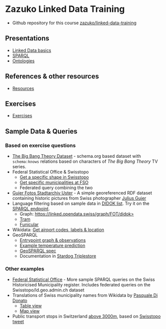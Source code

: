 # Zazuko Linked Data Training

* Github repository for this course [zazuko/linked-data-training](https://github.com/zazuko/linked-data-training)

## Presentations

* [Linked Data basics](LD-Basics/index.html)
* [SPARQL](SPARQL/index.html)
* [Ontologies](Ontologies/index.html)

## References & other resources

* [Resources](https://github.com/zazuko/linked-data-training/blob/master/Resources.md)

## Exercises

* [Exercises](https://github.com/zazuko/linked-data-training/blob/master/exercises/exercises.md)

## Sample Data & Queries

### Based on exercise questions

* [The Big Bang Theory Dataset](https://github.com/zazuko/tbbt-ld/tree/master/data/person) - schema.org based dataset with `schema:knows` relations based on characters of _The Big Bang Theory_ TV series.
* Federal Statistical Office & Swisstopo
    * [Get a specific shape in Swisstopo](https://goo.gl/sLKw6R)
    * [Get specific municipalities at FSO](https://goo.gl/CMDv6U)
    * Federated query combining the two
* [Gujer Fotos Stadtarchiv Uster](https://github.com/zazuko/stadtarchiv-uster) -  A simple georeferenced RDF dataset containing historic pictures from Swiss photographer [Julius Gujer](https://data.stadt-zuerich.ch/dataset/bauhistorische-fotosammlung-von-uster-1893-1909-von-julius-gujer)
* Language filtering based on sample data in [DIDOK list](https://github.com/zazuko/ld-didok/blob/master/input/static.ttl). Try it on the [SPARQL endpoint](http://lod.opentransportdata.swiss/sparql/).
    * Graph: https://linked.opendata.swiss/graph/FOT/didok>
    * [Tram](http://lod.opentransportdata.swiss/stationtype/Tram)
    * [Funicular](http://lod.opentransportdata.swiss/stationtype/Funicular)
* Wikidata: [Get airport codes, labels & location](https://t.co/gyWQ7MRzL6)
* GeoSPARQL
    * [Entrypoint graph & observations](https://goo.gl/d79MGy)
    * [Example temperature prediction](https://goo.gl/SmXjoJ) 
    * [GeoSPARQL spec](http://www.opengeospatial.org/standards/geosparql)
    * Documentation in [Stardog Triplestore](https://www.stardog.com/docs/#_geospatial_query)

### Other examples

* [Federal Statistical Office](https://github.com/zazuko/fso-lod/blob/master/doc/eCH0071/sparql.md) - More sample SPARQL queries on the Swiss Historicised Municipality register. Includes federated queries on the Swisstopo/ld.geo.admin.ch dataset
* Translations of Swiss municipality names from Wikidata by [Pasquale Di Donato](https://twitter.com/p1d1d1/status/864495483905093633)
    - [Table view](https://t.co/HOH8ajhxNd)
    - [Map view](https://t.co/5vZHvwswZ5)
* Public transport stops in Switzerland [above 3000m](https://t.co/MH5aOsKkaI), based on [Swisstopo tweet](https://twitter.com/swiss_geoportal/status/964083114174832640)